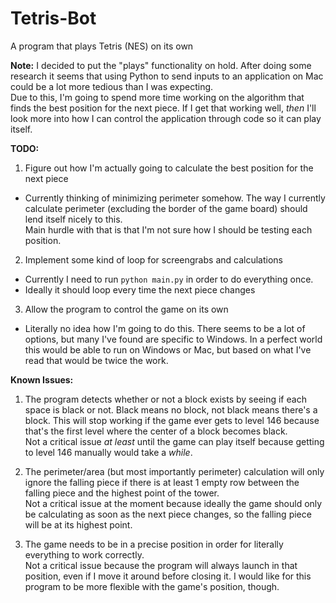 # Tetris-Bot
A program that plays Tetris (NES) on its own

**Note:** I decided to put the "plays" functionality on hold. After doing some research it seems that using Python to send inputs to an application on Mac could be a lot more tedious than I was expecting.  
Due to this, I'm going to spend more time working on the algorithm that finds the best position for the next piece. If I get that working well, *then* I'll look more into how I can control the application through code so it can play itself.

**TODO:** 

1. Figure out how I'm actually going to calculate the best position for the next piece
  * Currently thinking of minimizing perimeter somehow. The way I currently calculate perimeter (excluding the border of the game board) should lend itself nicely to this.  
  Main hurdle with that is that I'm not sure how I should be testing each position.
2. Implement some kind of loop for screengrabs and calculations
  * Currently I need to run `python main.py` in order to do everything once.
  * Ideally it should loop every time the next piece changes
3. Allow the program to control the game on its own
  * Literally no idea how I'm going to do this. There seems to be a lot of options, but many I've found are specific to Windows. In a perfect world this would be able to run on Windows or Mac, but based on what I've read that would be twice the work.

**Known Issues:**

1. The program detects whether or not a block exists by seeing if each space is black or not. Black means no block, not black means there's a block. This will stop working if the game ever gets to level 146 because that's the first level where the center of a block becomes black.  
Not a critical issue *at least* until the game can play itself because getting to level 146 manually would take a *while*. 

2. The perimeter/area (but most importantly perimeter) calculation will only ignore the falling piece if there is at least 1 empty row between the falling piece and the highest point of the tower.  
Not a critical issue at the moment because ideally the game should only be calculating as soon as the next piece changes, so the falling piece will be at its highest point.

3. The game needs to be in a precise position in order for literally everything to work correctly.  
Not a critical issue because the program will always launch in that position, even if I move it around before closing it. I would like for this program to be more flexible with the game's position, though.